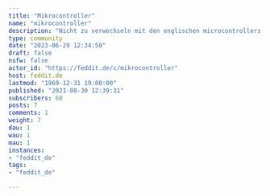 ```yaml
---
title: "Mikrocontroller" 
name: "mikrocontroller"
description: "Nicht zu verwechseln mit den englischen microcontrollers, geht es hier in deutscher Sprache um Kleinstcomputer die i.d.R. ohne Betriebssystem laufen."
type: community
date: "2023-06-29 12:34:50"
draft: false
nsfw: false
actor_id: "https://feddit.de/c/mikrocontroller"
host: feddit.de
lastmod: "1969-12-31 19:00:00"
published: "2021-08-30 12:39:31"
subscribers: 60
posts: 7
comments: 1
weight: 7
dau: 1
wau: 1
mau: 1
instances:
- "feddit_de"
tags: 
- "feddit_de"

---
```

